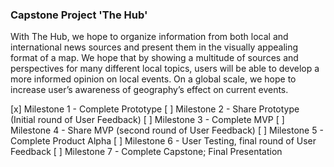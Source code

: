### Capstone Project 'The Hub'

With The Hub, we hope to organize information from both local and international news sources and present them in the visually appealing format of a map. We hope that by showing a multitude of sources and perspectives for many different local topics, users will be able to develop a more informed opinion on local events. On a global scale, we hope to increase user’s awareness of geography’s effect on current events.

[x] Milestone 1 - Complete Prototype
[ ] Milestone 2 - Share Prototype (Initial round of User Feedback)
[ ] Milestone 3 - Complete MVP
[ ] Milestone 4 - Share MVP (second round of User Feedback)
[ ] Milestone 5 - Complete Product Alpha
[ ] Milestone 6 - User Testing, final round of User Feedback
[ ] Milestone 7 - Complete Capstone; Final Presentation
